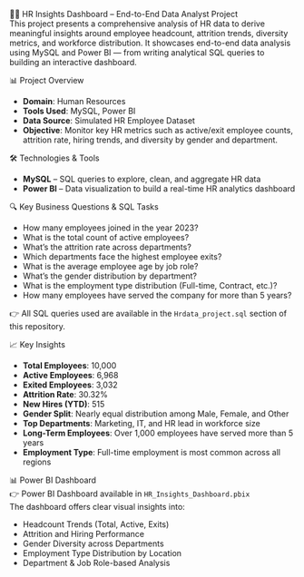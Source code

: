 👨‍💼 HR Insights Dashboard – End-to-End Data Analyst Project  
This project presents a comprehensive analysis of HR data to derive meaningful insights around employee headcount, attrition trends, diversity metrics, and workforce distribution. It showcases end-to-end data analysis using MySQL and Power BI — from writing analytical SQL queries to building an interactive dashboard.

📊 Project Overview  
- **Domain**: Human Resources  
- **Tools Used**: MySQL, Power BI  
- **Data Source**: Simulated HR Employee Dataset  
- **Objective**: Monitor key HR metrics such as active/exit employee counts, attrition rate, hiring trends, and diversity by gender and department.

🛠️ Technologies & Tools  
- **MySQL** – SQL queries to explore, clean, and aggregate HR data  
- **Power BI** – Data visualization to build a real-time HR analytics dashboard  

🔍 Key Business Questions & SQL Tasks  
- How many employees joined in the year 2023?  
- What is the total count of active employees?  
- What’s the attrition rate across departments?  
- Which departments face the highest employee exits?  
- What is the average employee age by job role?  
- What’s the gender distribution by department?  
- What is the employment type distribution (Full-time, Contract, etc.)?  
- How many employees have served the company for more than 5 years? 

👉 All SQL queries used are available in the `Hrdata_project.sql` section of this repository.

📈 Key Insights  
- **Total Employees**: 10,000  
- **Active Employees**: 6,968  
- **Exited Employees**: 3,032  
- **Attrition Rate**: 30.32%  
- **New Hires (YTD)**: 515  
- **Gender Split**: Nearly equal distribution among Male, Female, and Other  
- **Top Departments**: Marketing, IT, and HR lead in workforce size  
- **Long-Term Employees**: Over 1,000 employees have served more than 5 years  
- **Employment Type**: Full-time employment is most common across all regions

📊 Power BI Dashboard  
👉 Power BI Dashboard available in `HR_Insights_Dashboard.pbix`  
The dashboard offers clear visual insights into:

- Headcount Trends (Total, Active, Exits)  
- Attrition and Hiring Performance  
- Gender Diversity across Departments  
- Employment Type Distribution by Location  
- Department & Job Role-based Analysis  
